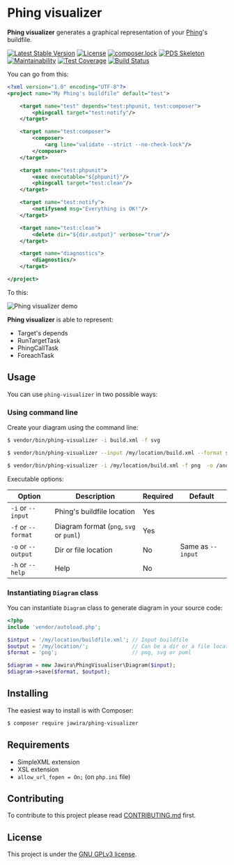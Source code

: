 Phing visualizer
================

**Phing visualizer** generates a graphical representation of your 
[Phing](https://www.phing.info/)'s buildfile.

[![Latest Stable Version](https://poser.pugx.org/jawira/phing-visualizer/v/stable)](https://packagist.org/packages/jawira/phing-visualizer)
[![License](https://poser.pugx.org/jawira/phing-visualizer/license)](https://packagist.org/packages/jawira/phing-visualizer)
[![composer.lock](https://poser.pugx.org/jawira/phing-visualizer/composerlock)](https://packagist.org/packages/jawira/phing-visualizer)
[![PDS Skeleton](https://img.shields.io/badge/pds-skeleton-blue.svg)](https://github.com/php-pds/skeleton)
[![Maintainability](https://api.codeclimate.com/v1/badges/fc981c0f860275c450be/maintainability)](https://codeclimate.com/github/jawira/phing-visualizer/maintainability)
[![Test Coverage](https://api.codeclimate.com/v1/badges/fc981c0f860275c450be/test_coverage)](https://codeclimate.com/github/jawira/phing-visualizer/test_coverage)
[![Build Status](https://www.travis-ci.org/jawira/phing-visualizer.svg?branch=develop)](https://www.travis-ci.org/jawira/phing-visualizer)

You can go from this:

```xml
<?xml version="1.0" encoding="UTF-8"?>
<project name="My Phing's buildfile" default="test">

    <target name="test" depends="test:phpunit, test:composer">
        <phingcall target="test:notify"/>
    </target>

    <target name="test:composer">
        <composer>
            <arg line="validate --strict --no-check-lock"/>
        </composer>
    </target>

    <target name="test:phpunit">
        <exec executable="${phpunit}"/>
        <phingcall target="test:clean"/>
    </target>

    <target name="test:notify">
        <notifysend msg="Everything is OK!"/>
    </target>

    <target name="test:clean">
        <delete dir="${dir.output}" verbose="true"/>
    </target>

    <target name="diagnostics">
        <diagnostics/>
    </target>

</project>
```

To this:

![Phing visualizer demo](http://jawira.com/img/phing-visualizer/demo.png)

**Phing visualizer** is able to represent:

- Target's depends
- RunTargetTask
- PhingCallTask
- ForeachTask

Usage
-----

You can use `phing-visualizer` in two possible ways:

### Using command line

Create your diagram using the command line:

```bash
$ vendor/bin/phing-visualizer -i build.xml -f svg
```

```bash
$ vendor/bin/phing-visualizer --input /my/location/build.xml --format svg
```

```bash
$ vendor/bin/phing-visualizer -i /my/location/build.xml -f png  -o /another/location/ 
```

Executable options:

| Option                | Description                               | Required          | Default           |
| --------------------- | ----------------------------------------- | ----------------- | ----------------- | 
| `-i` or `--input`     | Phing's buildfile location                | Yes               |                   |
| `-f` or `--format`    | Diagram format (`png`, `svg` or `puml`)   | Yes               |                   |
| `-o` or `--output`    | Dir or file location                      | No                | Same as `--input` |
| `-h` or `--help`      | Help                                      | No                |                   |

### Instantiating `Diagram` class

You can instantiate `Diagram` class to generate diagram in your source code:

```php
<?php
include 'vendor/autoload.php';

$intput = '/my/location/buildfile.xml'; // Input buildfile
$output = '/my/location/';              // Can be a dir or a file location
$format = 'png';                        // png, svg or puml

$diagram = new Jawira\PhingVisualiser\Diagram($input);
$diagram->save($format, $output);
```

Installing
----------

The easiest way to install is with Composer:

```bash
$ composer require jawira/phing-visualizer
```

Requirements
------------

- SimpleXML extension
- XSL extension
- `allow_url_fopen = On;` (on `php.ini` file)

Contributing
------------

To contribute to this project please read [CONTRIBUTING.md](./CONTRIBUTING.md) 
first.


License
-------

This project is under the [GNU GPLv3 license](./LICENSE).
